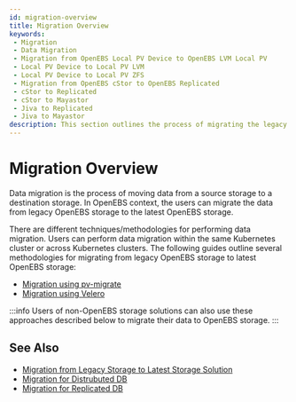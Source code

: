 ```yaml
---
id: migration-overview
title: Migration Overview
keywords:
 - Migration
 - Data Migration
 - Migration from OpenEBS Local PV Device to OpenEBS LVM Local PV
 - Local PV Device to Local PV LVM
 - Local PV Device to Local PV ZFS
 - Migration from OpenEBS cStor to OpenEBS Replicated
 - cStor to Replicated
 - cStor to Mayastor
 - Jiva to Replicated
 - Jiva to Mayastor
description: This section outlines the process of migrating the legacy storage to latest storage solution.
---
```


# Migration Overview

Data migration is the process of moving data from a source storage to a destination storage. In OpenEBS context, the users can migrate the data from legacy OpenEBS storage to the latest OpenEBS storage.

There are different techniques/methodologies for performing data migration. Users can perform data migration within the same Kubernetes cluster or across Kubernetes clusters. The following guides outline several methodologies for migrating from legacy OpenEBS storage to latest OpenEBS storage:
- [Migration using pv-migrate](migration-using-pv-migrate.md)
- [Migration using Velero](../data-migration/migration-using-velero/overview.md)

:::info
Users of non-OpenEBS storage solutions can also use these approaches described below to migrate their data to OpenEBS storage.
:::

## See Also

- [Migration from Legacy Storage to Latest Storage Solution](../data-migration/migration-using-pv-migrate.md)
- [Migration for Distrubuted DB](../data-migration/migration-using-velero/migration-for-distributed-db/distributeddb-backup.md)
- [Migration for Replicated DB](../data-migration/migration-using-velero/migration-for-replicated-db/replicateddb-backup.md)